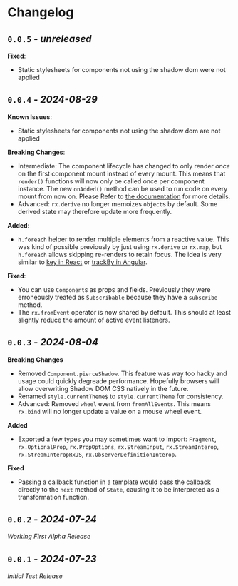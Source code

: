 Changelog
======================================================================

`0.0.5` - _unreleased_
----------------------------------------------------------------------

**Fixed**:

- Static stylesheets for components not using the shadow dom were not applied

`0.0.4` - _2024-08-29_
----------------------------------------------------------------------

**Known Issues**:

- Static stylesheets for components not using the shadow dom are not applied

**Breaking Changes**:

- Intermediate: The component lifecycle has changed to only render *once* on the first
  component mount instead of every mount. This means that `render()` functions will now
  only be called once per component instance. The new `onAdded()` method can be used to
  run code on every mount from now on. Please Refer to [the
  documentation](https://dominiksta.github.io/mvui/docs/components/props-and-attributes/)
  for more details.
- Advanced: `rx.derive` no longer memoizes `object`s by default. Some derived state may
  therefore update more frequently.

**Added**:

- `h.foreach` helper to render multiple elements from a reactive value. This was kind of
  possible previously by just using `rx.derive` or `rx.map`, but `h.foreach` allows
  skipping re-renders to retain focus. The idea is very similar to [key in
  React](https://react.dev/learn/rendering-lists) or [trackBy in
  Angular](https://stackoverflow.com/questions/42108217/how-to-use-trackby-with-ngfor).

**Fixed**:

- You can use `Component`s as props and fields. Previously they were erroneously treated
  as `Subscribable` because they have a `subscribe` method.
- The `rx.fromEvent` operator is now shared by default. This should at least slightly
  reduce the amount of active event listeners.

`0.0.3` - _2024-08-04_
----------------------------------------------------------------------

**Breaking Changes**

- Removed `Component.pierceShadow`. This feature was way too hacky and usage could quickly
  degreade performance. Hopefully browsers will allow overwriting Shadow DOM CSS natively
  in the future.
- Renamed `style.currentTheme$` to `style.currentTheme` for consistency.
- Advanced: Removed `wheel` event from `fromAllEvents`. This means `rx.bind` will no
  longer update a value on a mouse wheel event.

**Added**

- Exported a few types you may sometimes want to import: `Fragment`, `rx.OptionalProp`,
  `rx.PropOptions`, `rx.StreamInput`, `rx.StreamInterop`, `rx.StreamInteropRxJS`,
  `rx.ObserverDefinitionInterop`.

**Fixed**

- Passing a callback function in a template would pass the callback directly to the `next`
  method of `State`, causing it to be interpreted as a transformation function.

`0.0.2` - _2024-07-24_
----------------------------------------------------------------------
*Working First Alpha Release*

`0.0.1` - _2024-07-23_
----------------------------------------------------------------------
*Initial Test Release*
